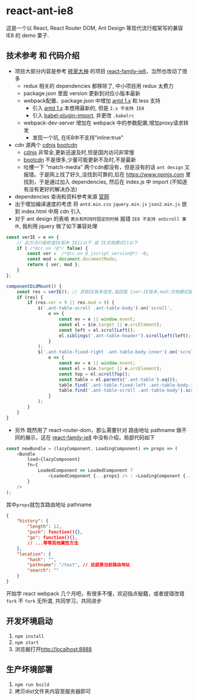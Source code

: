 # react-ant-ie8

这是一个以 React, React Router DOM, Ant Design 等现代流行框架写的兼容 IE8 的 demo 栗子.

## 技术参考 和 代码介绍

* 项目大部分内容是参考 [砖家大神](https://github.com/brickspert) 的项目 [react-family-ie8](https://github.com/brickspert/react-family-ie8)，当然也改动了很多
	* redux 相关的 dependencies 都移除了, 中小项目用 redux 太费力
	* package.json 里面 version 更新到对应小版本最新
	* webpack配置、package.json 中增加 [antd 1.x](http://1x.ant.design) 和 less 支持
		* 引入 [antd 1.x](http://1x.ant.design) 本想用最新的, 但是 `2.x 不支持 IE8`
		* 引入 [babel-plugin-import](https://www.npmjs.com/package/babel-plugin-import), 并更改 `.babelrc`
	* webpack-dev-server 增加在 webpack 中的参数配置,增加proxy请求转发
		* 发现一个坑, 在IE8中不支持"inline:true"
* cdn 源两个 [cdnjs](https://cdnjs.com) [bootcdn](http://www.bootcdn.cn/)
	* [cdnjs](https://cdnjs.com) 非常全,更新迅速及时,但是国内访问非常慢
	* [bootcdn](http://www.bootcdn.cn/) 不是很多,少量可能更新不及时,不是最新
	* 吐槽一下 "match-media" 两个cdn都没有，但是没有的话 `ant design` 又报错。于是网上找了好久,没找到可靠的,后在 https://www.npmjs.com 里找到，于是通过加入 dependencies, 然后在 index.js 中 import (不知道有没有更好的解决办法)
* dependencies 查询和资料参考来源 [官网](https://www.npmjs.com)
* 出于增加编译速度的考虑 将 `antd.min.css` `jquery.min.js` `json2.min.js` 放到 index.html 中用 cdn 引入
* 对于 ant design 的表格 `表头和列同时固定的时候` 报错 `IE8 不支持 onScroll 事件`, 我利用 jquery 做了如下兼容处理
```js
const verIE = e => {
	// 此方法只能检查IE版本 IE11以下 或 IE文档模式11以下
	if ( /*@cc_on !@*/ false) {
		const ver =  /*@cc_on @_jscript_version@*/ -0;
		const mod = document.documentMode;
		return { ver, mod };
	}
};

componentDidMount() {
	const res = verIE(); // 获取IE版本信息,返回值 {ver:IE版本,mod:文档模式版本}
	if (res) {
		if (res.ver < 9 || res.mod < 9) {
			$('.ant-table-scroll .ant-table-body').on('scroll',
				e => {
					const ev = e || window.event;
					const el = $(e.target || e.srcElement);
					const left = el.scrollLeft();
					el.siblings('.ant-table-header').scrollLeft(left);
				}
			);
			$('.ant-table-fixed-right .ant-table-body-inner').on('scroll',
				e => {
					const ev = e || window.event;
					const el = $(e.target || e.srcElement);
					const top = el.scrollTop();
					const table = el.parents('.ant-table').eq(0);
					table.find('.ant-table-fixed-left .ant-table-body-inner').scrollTop(top);
					table.find('.ant-table-scroll .ant-table-body').scrollTop(top);
				}
			);
		}
	}
}
```
* 另外 既然用了 react-router-dom，那么需要针对 路由地址 pathname 做不同的展示，这在 [react-family-ie8](https://github.com/brickspert/react-family-ie8) 中没有介绍，局部代码如下
```js
const newBundle = (lazyComponent, LoadingComponent) => props => (
	<Bundle
		load={lazyComponent}
		fn={
			LoadedComponent => LoadedComponent ?
				<LoadedComponent {...props} /> : <LoadingComponent {...props} />
		}
	/>
);
```
其中`props`就包含路由地址 pathname
```json
{
	"history": {
		"length": 12,
		"push": function(){},
		"go": function(){},
		// ...等等其他属性方法
	},
	"location": {
		"hash": "",
		"pathname": "/test", // 这就是当前路由地址
		"search": ""
	}
}
```

开始学 react webpack 几个月吧，有很多不懂，欢迎指点秘籍，或者提错改错
`fork` 不 `fork` 无所谓, 共同学习，共同进步

## 开发坏境启动

1. `npm install`
2. `npm start`
3. 浏览器打开[http://localhost:8888](http://localhost:8888)

## 生产坏境部署

1. `npm run build`
2. 拷贝dist文件夹内容至服务器即可